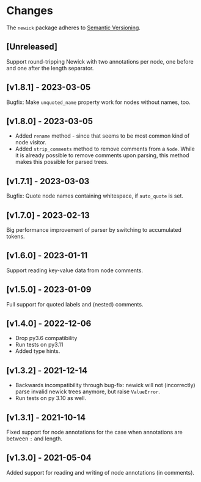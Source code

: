 # Changes

The `newick` package adheres to [Semantic Versioning](http://semver.org/spec/v2.0.0.html).

## [Unreleased]

Support round-tripping Newick with two annotations per node, one before and one after the
length separator.


## [v1.8.1] - 2023-03-05

Bugfix: Make `unquoted_name` property work for nodes without names, too.


## [v1.8.0] - 2023-03-05

- Added `rename` method - since that seems to be most common kind of node visitor.
- Added `strip_comments` method to remove comments from a `Node`. While it is
  already possible to remove comments upon parsing, this method makes this possible
  for parsed trees.


## [v1.7.1] - 2023-03-03

Bugfix: Quote node names containing whitespace, if `auto_quote` is set.


## [v1.7.0] - 2023-02-13

Big performance improvement of parser by switching to accumulated tokens.


## [v1.6.0] - 2023-01-11

Support reading key-value data from node comments.


## [v1.5.0] - 2023-01-09

Full support for quoted labels and (nested) comments.


## [v1.4.0] - 2022-12-06

- Drop py3.6 compatibility
- Run tests on py3.11
- Added type hints.


## [v1.3.2] - 2021-12-14

- Backwards incompatibility through bug-fix: newick will not (incorrectly) parse
  invalid newick trees anymore, but raise `ValueError`.
- Run tests on py 3.10 as well.


## [v1.3.1] - 2021-10-14

Fixed support for node annotations for the case when annotations are between `:` and length.


## [v1.3.0] - 2021-05-04

Added support for reading and writing of node annotations (in comments).

